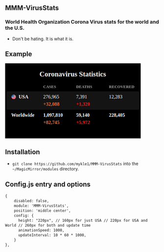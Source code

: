 ## MMM-VirusStats

### World Health Organization Corona Virus stats for the world and the U.S.

* Don't be hating. It is what it is.

## Example

![](images/1.png)

## Installation

* `git clone https://github.com/mykle1/MMM-VirusStats` into the `~/MagicMirror/modules` directory.

## Config.js entry and options

```
{
    disabled: false,
    module: 'MMM-VirusStats',
    position: 'middle center',
    config: {
      height: "220px", // 160px for just USA // 220px for USA and World // 260px for both and update time
      animationSpeed: 1000,
      updateInterval: 10 * 60 * 1000,
    }
},
```
